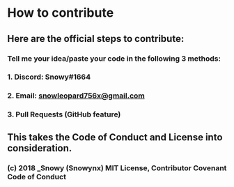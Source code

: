 # How to contribute

## Here are the official steps to contribute:
### Tell me your idea/paste your code in the following 3 methods:
### 1. Discord: Snowy#1664
### 2. Email: snowleopard756x@gmail.com
### 3. Pull Requests (GitHub feature)

## This takes the Code of Conduct and License into consideration. 
### (c) 2018 _Snowy (Snowynx) MIT License, Contributor Covenant Code of Conduct
